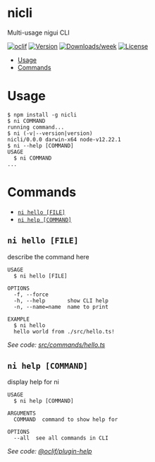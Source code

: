 nicli
=====

Multi-usage nigui CLI

[![oclif](https://img.shields.io/badge/cli-oclif-brightgreen.svg)](https://oclif.io)
[![Version](https://img.shields.io/npm/v/nicli.svg)](https://npmjs.org/package/nicli)
[![Downloads/week](https://img.shields.io/npm/dw/nicli.svg)](https://npmjs.org/package/nicli)
[![License](https://img.shields.io/npm/l/nicli.svg)](https://github.com/Nigui/nicli/blob/master/package.json)

<!-- toc -->
* [Usage](#usage)
* [Commands](#commands)
<!-- tocstop -->
# Usage
<!-- usage -->
```sh-session
$ npm install -g nicli
$ ni COMMAND
running command...
$ ni (-v|--version|version)
nicli/0.0.0 darwin-x64 node-v12.22.1
$ ni --help [COMMAND]
USAGE
  $ ni COMMAND
...
```
<!-- usagestop -->
# Commands
<!-- commands -->
* [`ni hello [FILE]`](#ni-hello-file)
* [`ni help [COMMAND]`](#ni-help-command)

## `ni hello [FILE]`

describe the command here

```
USAGE
  $ ni hello [FILE]

OPTIONS
  -f, --force
  -h, --help       show CLI help
  -n, --name=name  name to print

EXAMPLE
  $ ni hello
  hello world from ./src/hello.ts!
```

_See code: [src/commands/hello.ts](https://github.com/Nigui/nicli/blob/v0.0.0/src/commands/hello.ts)_

## `ni help [COMMAND]`

display help for ni

```
USAGE
  $ ni help [COMMAND]

ARGUMENTS
  COMMAND  command to show help for

OPTIONS
  --all  see all commands in CLI
```

_See code: [@oclif/plugin-help](https://github.com/oclif/plugin-help/blob/v3.2.2/src/commands/help.ts)_
<!-- commandsstop -->
